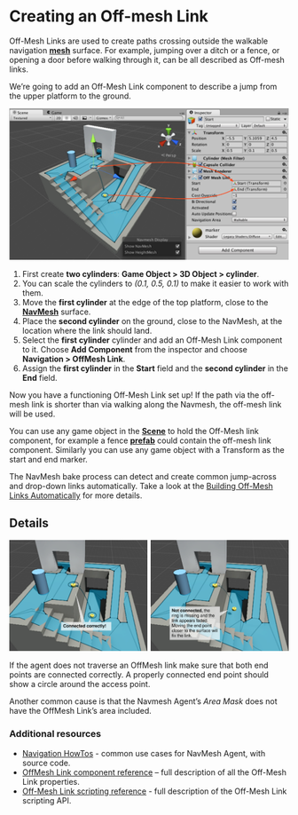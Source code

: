 # Creating an Off-mesh Link

Off-Mesh Links are used to create paths crossing outside the walkable navigation [**mesh**][1] surface. For example, jumping over a ditch or a fence, or opening a door before walking through it, can be all described as Off-mesh links.

We’re going to add an Off-Mesh Link component to describe a jump from the upper platform to the ground.

![](./Images/OffMeshLinkSetup.svg)

1. First create **two cylinders**: **Game Object > 3D Object > cylinder**.
2. You can scale the cylinders to _(0.1, 0.5, 0.1)_ to make it easier to work with them.
3. Move the **first cylinder** at the edge of the top platform, close to the [**NavMesh**][2] surface.
4. Place the **second cylinder** on the ground, close to the NavMesh, at the location where the link should land.
5. Select the **first cylinder** cylinder and add an Off-Mesh Link component to it. Choose **Add Component** from the inspector and choose **Navigation > OffMesh Link**.
6. Assign the **first cylinder** in the **Start** field and the **second cylinder** in the **End** field.

Now you have a functioning Off-Mesh Link set up! If the path via the off-mesh link is shorter than via walking along the Navmesh, the off-mesh link will be used.

You can use any game object in the [**Scene**][3] to hold the Off-Mesh link component, for example a fence [**prefab**][4] could contain the off-mesh link component. Similarly you can use any game object with a Transform as the start and end marker.

The NavMesh bake process can detect and create common jump-across and drop-down links automatically. Take a look at the [Building Off-Mesh Links Automatically](./BuildingOffMeshLinksAutomatically.md) for more details.

## Details

![](./Images/OffMeshLinkDebug.svg)

If the agent does not traverse an OffMesh link make sure that both end points are connected correctly. A properly connected end point should show a circle around the access point.

Another common cause is that the Navmesh Agent’s _Area Mask_ does not have the OffMesh Link’s area included.

### Additional resources

- [Navigation HowTos](./NavHowTos.md) - common use cases for NavMesh Agent, with source code.
- [OffMesh Link component reference](https://docs.unity3d.com/Manual/class-OffMeshLink.html) – full description of all the Off-Mesh Link properties.
- [Off-Mesh Link scripting reference](https://docs.unity3d.com/ScriptReference/AI.OffMeshLink.html) - full description of the Off-Mesh Link scripting API.

[1]: https://docs.unity3d.com/Manual/mesh-introduction.html "The main graphics primitive of Unity. Meshes make up a large part of your 3D worlds. Unity supports triangulated or Quadrangulated polygon meshes. Nurbs, Nurms, Subdiv surfaces must be converted to polygons."
[2]: ./Glossary.md "A mesh that Unity generates to approximate the walkable areas and obstacles in your environment for path finding and AI-controlled navigation."
[3]: https://docs.unity3d.com/Manual/CreatingScenes.html "A Scene contains the environments and menus of your game. Think of each unique Scene file as a unique level. In each Scene, you place your environments, obstacles, and decorations, essentially designing and building your game in pieces."
[4]: https://docs.unity3d.com/Manual/Prefabs.html "An asset type that allows you to store a GameObject complete with components and properties. The prefab acts as a template from which you can create new object instances in the scene."
